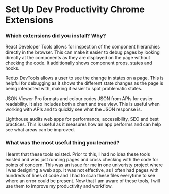 # Set Up Dev Productivity Chrome Extensions
### Which extensions did you install? Why?
React Developer Tools allows for inspection of the component hierarchies directly in the browser. This can make it easier to debug pages by looking directly at the components as they are displayed on the page without checking the code. It additionally shows component props, states and hooks.

Redux DevTools allows a user to see the change in states on a page. This is helpful for debugging as it shows the different state changes as the page is being interacted with, making it easier to spot problematic states.

JSON Viewer Pro formats and colour codes JSON from APIs for easier readability. It also includes both a chart and tree view. This is useful when working with APIs and to quickly see what the JSON response is.

Lighthouse audits web apps for performance, accessibility, SEO and best practices. This is useful as it measures how an app performs and can help see what areas can be improved.

### What was the most useful thing you learned?
I learnt that these tools existed. Prior to this, I had no idea these tools existed and was just running pages and cross checking with the code for points of concern. This was an issue for me in one univeristy project where I was designing a web app. It was not effective, as I often had pages with hundreds of lines of code and I had to scan these files everytime to see where an error could be present. Now that I am aware of these tools, I will use them to improve my productivity and workflow.